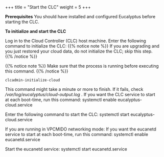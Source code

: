 +++
title = "Start the CLC"
weight = 5
+++

**Prerequisites** You should have installed and configured Eucalyptus before starting the CLC. 

**To initialize and start the CLC** 

Log in to the Cloud Controller (CLC) host machine. Enter the following command to initialize the CLC: 
{{% notice note %}}
If you are upgrading and you just restored your cloud data, do not initialize the CLC; skip this step. 
{{% /notice %}}

{{% notice note %}}
Make sure that the process is running before executing this command. 
{{% /notice %}}

    clcadmin-initialize-cloud

This command might take a minute or more to finish. If it fails, check */var/log/eucalyptus/cloud-output.log* . If you want the CLC service to start at each boot-time, run this command: 
    systemctl enable eucalyptus-cloud.service

Enter the following command to start the CLC: 
    systemctl start eucalyptus-cloud.service

If you are running in VPCMIDO networking mode: If you want the eucanetd service to start at each boot-time, run this command: 
    systemctl enable eucanetd.service

Start the eucanetd service: 
    systemctl start eucanetd.service


